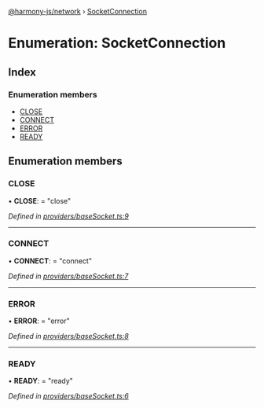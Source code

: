 [@harmony-js/network](../globals.md) › [SocketConnection](socketconnection.md)

# Enumeration: SocketConnection

## Index

### Enumeration members

* [CLOSE](socketconnection.md#close)
* [CONNECT](socketconnection.md#connect)
* [ERROR](socketconnection.md#error)
* [READY](socketconnection.md#ready)

## Enumeration members

###  CLOSE

• **CLOSE**: = "close"

*Defined in [providers/baseSocket.ts:9](https://github.com/FireStack-Lab/Harmony-sdk-core/blob/436f358/packages/harmony-network/src/providers/baseSocket.ts#L9)*

___

###  CONNECT

• **CONNECT**: = "connect"

*Defined in [providers/baseSocket.ts:7](https://github.com/FireStack-Lab/Harmony-sdk-core/blob/436f358/packages/harmony-network/src/providers/baseSocket.ts#L7)*

___

###  ERROR

• **ERROR**: = "error"

*Defined in [providers/baseSocket.ts:8](https://github.com/FireStack-Lab/Harmony-sdk-core/blob/436f358/packages/harmony-network/src/providers/baseSocket.ts#L8)*

___

###  READY

• **READY**: = "ready"

*Defined in [providers/baseSocket.ts:6](https://github.com/FireStack-Lab/Harmony-sdk-core/blob/436f358/packages/harmony-network/src/providers/baseSocket.ts#L6)*
